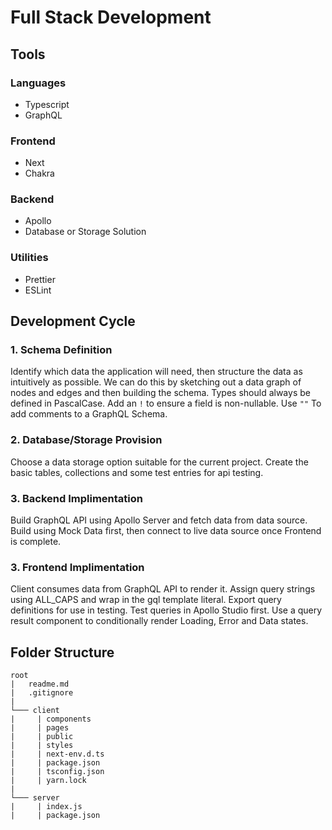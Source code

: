 # Full Stack Development

## Tools

### Languages

- Typescript
- GraphQL

### Frontend

- Next
- Chakra

### Backend

- Apollo
- Database or Storage Solution

### Utilities

- Prettier
- ESLint

## Development Cycle

### 1. Schema Definition

Identify which data the application will need, then structure the data as intuitively as possible.
We can do this by sketching out a data graph of nodes and edges and then building the schema.
Types should always be defined in PascalCase.
Add an `!` to ensure a field is non-nullable.
Use `""` To add comments to a GraphQL Schema.

### 2. Database/Storage Provision

Choose a data storage option suitable for the current project.
Create the basic tables, collections and some test entries for api testing.

### 3. Backend Implimentation

Build GraphQL API using Apollo Server and fetch data from data source.
Build using Mock Data first, then connect to live data source once Frontend is complete.

### 3. Frontend Implimentation

Client consumes data from GraphQL API to render it.
Assign query strings using ALL_CAPS and wrap in the gql template literal.
Export query definitions for use in testing.
Test queries in Apollo Studio first.
Use a query result component to conditionally render Loading, Error and Data states.

## Folder Structure

```
root
|   readme.md
|   .gitignore
|
└─── client
|     | components
|     | pages
|     | public
|     | styles
|     | next-env.d.ts
|     | package.json
|     | tsconfig.json
|     | yarn.lock
|
└─── server
|     | index.js
|     | package.json
```

